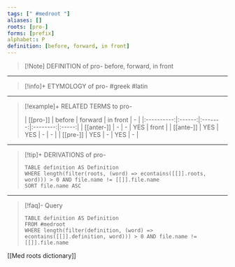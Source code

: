 ```yaml
---
tags: [" #medroot "]
aliases: []
roots: [pro-]
forms: [prefix]
alphabet:: P
definition: [before, forward, in front]
---
```

>[!Note] DEFINITION of pro-
>before, forward, in front
_____
>[!info]+ ETYMOLOGY of pro-
>#greek #latin
_____
>[!example]+ RELATED TERMS to pro-
>
>|  [[pro-]]  | before | forward | in front |   -   |
|:----------:|:------:|:-------:|:--------:|:-----:|
| [[anter-]] |   -    |    -    |   YES    | front |
| [[ante-]]  |  YES   |   YES   |    -     |   -   |
|  [[pre-]]  |  YES   |    -    |   YES    | -      |
_____
>[!tip]+ DERIVATIONS of pro-
>```dataview
>TABLE definition AS Definition 
>WHERE length(filter(roots, (word) => econtains([[]].roots, word))) > 0 AND file.name != [[]].file.name
>SORT file.name ASC
>```
___
>[!faq]- Query
>```dataview
>TABLE definition AS Definition
>FROM #medroot
>WHERE length(filter(definition, (word) => econtains([[]].definition, word))) > 0 AND file.name != [[]].file.name
>```

[[Med roots dictionary]]